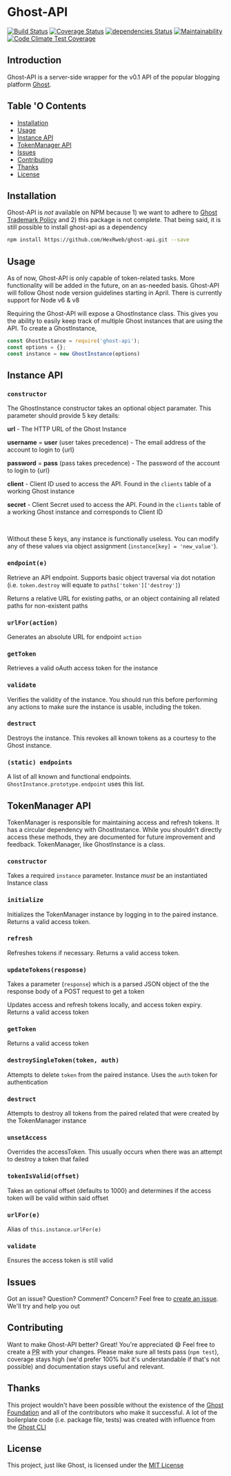 # Ghost-API

[![Build Status](https://travis-ci.org/HexRweb/ghost-api.svg?branch=master)](https://travis-ci.org/HexRweb/ghost-api)
[![Coverage Status](https://coveralls.io/repos/github/HexRweb/ghost-api/badge.svg?branch=master)](https://coveralls.io/github/HexRweb/ghost-api?branch=master)
[![dependencies Status](https://david-dm.org/HexRweb/ghost-api/status.svg)](https://david-dm.org/HexRweb/ghost-api)
[![Maintainability](https://api.codeclimate.com/v1/badges/22530b1725bc84995ec4/maintainability)](https://codeclimate.com/github/HexRweb/ghost-api/maintainability)
[![Code Climate Test Coverage](https://api.codeclimate.com/v1/badges/22530b1725bc84995ec4/test_coverage)](https://codeclimate.com/github/HexRweb/ghost-api/test_coverage)

## Introduction

Ghost-API is a server-side wrapper for the v0.1 API of the popular blogging platform [Ghost](https://github.com/TryGhost/ghost).

## Table 'O Contents

 - [Installation](#installation)
 - [Usage](#usage)
 - [Instance API](#instance-api)
 - [TokenManager API](#tokenmanager-api)
 - [Issues](#issues)
 - [Contributing](#contributing)
 - [Thanks](#thanks)
 - [License](#license)

## Installation

Ghost-API is *not* available on NPM because 1) we want to adhere to [Ghost Trademark Policy](https://ghost.org/trademark) and 2) this package is not complete. That being said, it is still possible to install ghost-api as a dependency

```bash
npm install https://github.com/HexRweb/ghost-api.git --save
```

## Usage

As of now, Ghost-API is only capable of token-related tasks. More functionality will be added in the future, on an as-needed basis. Ghost-API will follow Ghost node version guidelines starting in April. There is currently support for Node v6 & v8

Requiring the Ghost-API will expose a GhostInstance class. This gives you the ability to easily keep track of multiple Ghost instances that are using the API. To create a GhostInstance,

```javascript
const GhostInstance = require('ghost-api');
const options = {};
const instance = new GhostInstance(options)
```


## Instance API

### `constructor`

The GhostInstance constructor takes an optional object paramater. This parameter should provide 5 key details:

**url** - The HTTP URL of the Ghost Instance

**username** = **user** (user takes precedence) - The email address of the account to login to {url}

**password** = **pass** (pass takes precedence) - The password of the account to login to {url}

**client** - Client ID used to access the API. Found in the `clients` table of a working Ghost instance

**secret** - Client Secret used to access the API. Found in the `clients` table of a working Ghost instance and corresponds to Client ID

<br />

Without these 5 keys, any instance is functionally useless. You can modify any of these values via object assignment (`instance[key] = 'new_value'`).

### `endpoint(e)`

Retrieve an API endpoint. Supports basic object traversal via dot notation (i.e. `token.destroy` will equate to `paths['token']['destroy']`)

Returns a relative URL for existing paths, or an object containing all related paths for non-existent paths

### `urlFor(action)`

Generates an absolute URL for endpoint `action`

### `getToken`

Retrieves a valid oAuth access token for the instance

### `validate`

Verifies the validity of the instance. You should run this before performing any actions to make sure the instance is usable, including the token.

### `destruct`

Destroys the instance. This revokes all known tokens as a courtesy to the Ghost instance.

### `(static) endpoints`

A list of all known and functional endpoints. `GhostInstance.prototype.endpoint` uses this list.

## TokenManager API

TokenManager is responsible for maintaining access and refresh tokens. It has a circular dependency with GhostInstance. While you shouldn't directly access these methods, they are documented for future improvement and feedback. TokenManager, like GhostInstance is a class.

### `constructor`

Takes a required `instance` parameter. Instance _must_ be an instantiated Instance class

### `initialize`

Initializes the TokenManager instance by logging in to the paired instance. Returns a valid access token.

### `refresh`

Refreshes tokens if necessary. Returns a valid access token.

### `updateTokens(response)`

Takes a parameter (`response`) which is a parsed JSON object of the the response body of a POST request to get a token

Updates access and refresh tokens locally, and access token expiry. Returns a valid access token

### `getToken`

Returns a valid access token

### `destroySingleToken(token, auth)`

Attempts to delete `token` from the paired instance. Uses the `auth` token for authentication

### `destruct`

Attempts to destroy all tokens from the paired related that were created by the TokenManager instance

### `unsetAccess`

Overrides the accessToken. This usually occurs when there was an attempt to destroy a token that failed

### `tokenIsValid(offset)`

Takes an optional offset (defaults to 1000) and determines if the access token will be valid within said offset

### `urlFor(e)`

Alias of `this.instance.urlFor(e)`

### `validate`

Ensures the access token is still valid

## Issues

Got an issue? Question? Comment? Concern? Feel free to [create an issue](https://github.com/HexRweb/ghost-api/issues). We'll try and help you out

## Contributing

Want to make Ghost-API better? Great! You're appreciated :smile: Feel free to create a <abbr title='Pull Request'>PR</abbr> with your changes. Please make sure all tests pass (`npm test`), coverage stays high (we'd prefer 100% but it's understandable if that's not possible) and documentation stays useful and relevant.

## Thanks

This project wouldn't have been possible without the existence of the [Ghost Foundation](https://ghost.org) and all of the contributors who make it successful. A lot of the boilerplate code (i.e. package file, tests) was created with influence from the [Ghost CLI](https://github.com/TryGhost/ghost-cli)

## License

This project, just like Ghost, is licensed under the [MIT License](https://github.com/HexRweb/LICENSE)
